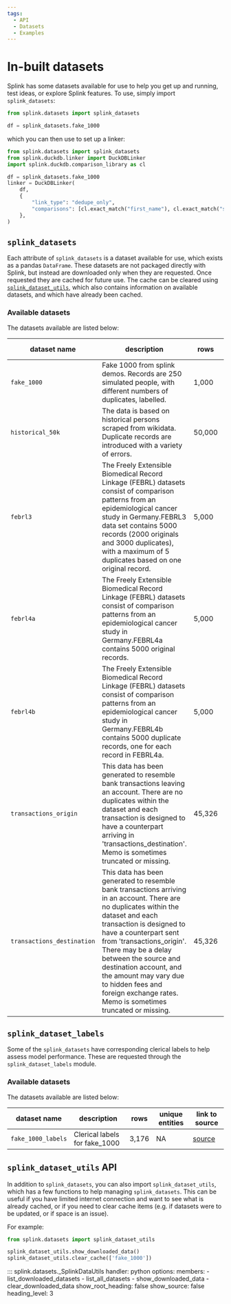 ```yaml
---
tags:
  - API
  - Datasets
  - Examples
---
```


# In-built datasets

Splink has some datasets available for use to help you get up and running, test ideas, or explore Splink features.
To use, simply import `splink_datasets`:
```py
from splink.datasets import splink_datasets

df = splink_datasets.fake_1000
```
which you can then use to set up a linker:
```py
from splink.datasets import splink_datasets
from splink.duckdb.linker import DuckDBLinker
import splink.duckdb.comparison_library as cl

df = splink_datasets.fake_1000
linker = DuckDBLinker(
    df,
    {
        "link_type": "dedupe_only",
        "comparisons": [cl.exact_match("first_name"), cl.exact_match("surname")],
    },
)
```

## `splink_datasets`

Each attribute of `splink_datasets` is a dataset available for use, which exists as a pandas `DataFrame`.
These datasets are not packaged directly with Splink, but instead are downloaded only when they are requested.
Once requested they are cached for future use.
The cache can be cleared using [`splink_dataset_utils`](#splink_dataset_utils-object), 
which also contains information on available datasets, and which have already been cached.

### Available datasets

The datasets available are listed below:

|dataset name|description|rows|unique entities|link to source|
|-|-|-|-|-|
|`fake_1000`|Fake 1000 from splink demos.  Records are 250 simulated people, with different numbers of duplicates, labelled.|1,000|250|[source](https://raw.githubusercontent.com/moj-analytical-services/splink_datasets/master/data/fake_1000.csv)|
|`historical_50k`|The data is based on historical persons scraped from wikidata. Duplicate records are introduced with a variety of errors.|50,000|5,156|[source](https://raw.githubusercontent.com/moj-analytical-services/splink_datasets/master/data/historical_figures_with_errors_50k.parquet)|
|`febrl3`|The Freely Extensible Biomedical Record Linkage (FEBRL) datasets consist of comparison patterns from an epidemiological cancer study in Germany.FEBRL3 data set contains 5000 records (2000 originals and 3000 duplicates), with a maximum of 5 duplicates based on one original record.|5,000|2,000|[source](https://raw.githubusercontent.com/moj-analytical-services/splink_datasets/master/data/febrl/dataset3.csv)|
|`febrl4a`|The Freely Extensible Biomedical Record Linkage (FEBRL) datasets consist of comparison patterns from an epidemiological cancer study in Germany.FEBRL4a contains 5000 original records.|5,000|5,000|[source](https://raw.githubusercontent.com/moj-analytical-services/splink_datasets/master/data/febrl/dataset4a.csv)|
|`febrl4b`|The Freely Extensible Biomedical Record Linkage (FEBRL) datasets consist of comparison patterns from an epidemiological cancer study in Germany.FEBRL4b contains 5000 duplicate records, one for each record in FEBRL4a.|5,000|5,000|[source](https://raw.githubusercontent.com/moj-analytical-services/splink_datasets/master/data/febrl/dataset4b.csv)|
|`transactions_origin`|This data has been generated to resemble bank transactions leaving an account. There are no duplicates within the dataset and each transaction is designed to have a counterpart arriving in 'transactions_destination'. Memo is sometimes truncated or missing.|45,326|45,326|[source](https://raw.githubusercontent.com/moj-analytical-services/splink_datasets/master/data/transactions_origin.parquet)|
|`transactions_destination`|This data has been generated to resemble bank transactions arriving in an account. There are no duplicates within the dataset and each transaction is designed to have a counterpart sent from 'transactions_origin'. There may be a delay between the source and destination account, and the amount may vary due to hidden fees and foreign exchange rates. Memo is sometimes truncated or missing.|45,326|45,326|[source](https://raw.githubusercontent.com/moj-analytical-services/splink_datasets/master/data/transactions_destination.parquet)|



## `splink_dataset_labels`

Some of the `splink_datasets` have corresponding clerical labels to help assess model performance. These are requested through the `splink_dataset_labels` module.

### Available datasets

The datasets available are listed below:

|dataset name|description|rows|unique entities|link to source|
|-|-|-|-|-|
|`fake_1000_labels`|Clerical labels for fake_1000 |3,176|NA|[source](https://raw.githubusercontent.com/moj-analytical-services/splink_datasets/master/data/fake_1000_labels.csv)|



## `splink_dataset_utils` API

In addition to `splink_datasets`, you can also import `splink_dataset_utils`, 
which has a few functions to help managing `splink_datasets`.
This can be useful if you have limited internet connection and want to see what is already cached,
or if you need to clear cache items (e.g. if datasets were to be updated, or if space is an issue).

For example:
```py
from splink.datasets import splink_dataset_utils

splink_dataset_utils.show_downloaded_data()
splink_dataset_utils.clear_cache(['fake_1000'])
```

::: splink.datasets._SplinkDataUtils
    handler: python
    options:
      members:
        - list_downloaded_datasets
        - list_all_datasets
        - show_downloaded_data
        - clear_downloaded_data
      show_root_heading: false
      show_source: false
      heading_level: 3
